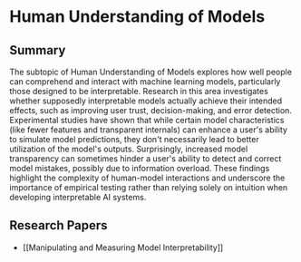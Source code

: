 # Human Understanding of Models

## Summary
 The subtopic of Human Understanding of Models explores how well people can comprehend and interact with machine learning models, particularly those designed to be interpretable. Research in this area investigates whether supposedly interpretable models actually achieve their intended effects, such as improving user trust, decision-making, and error detection. Experimental studies have shown that while certain model characteristics (like fewer features and transparent internals) can enhance a user's ability to simulate model predictions, they don't necessarily lead to better utilization of the model's outputs. Surprisingly, increased model transparency can sometimes hinder a user's ability to detect and correct model mistakes, possibly due to information overload. These findings highlight the complexity of human-model interactions and underscore the importance of empirical testing rather than relying solely on intuition when developing interpretable AI systems.
## Research Papers

- [[Manipulating and Measuring Model Interpretability]]
